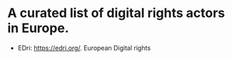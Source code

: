 # A curated list of digital rights actors in Europe.

- EDri: https://edri.org/. European Digital rights
